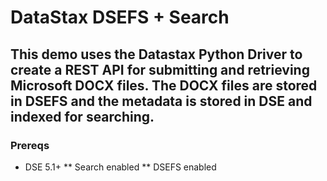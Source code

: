 # DataStax DSEFS + Search
## This demo uses the Datastax Python Driver to create a REST API for submitting and retrieving Microsoft DOCX files. The DOCX files are stored in DSEFS and the metadata is stored in DSE and indexed for searching.

### Prereqs
* DSE 5.1+
** Search enabled
** DSEFS enabled

